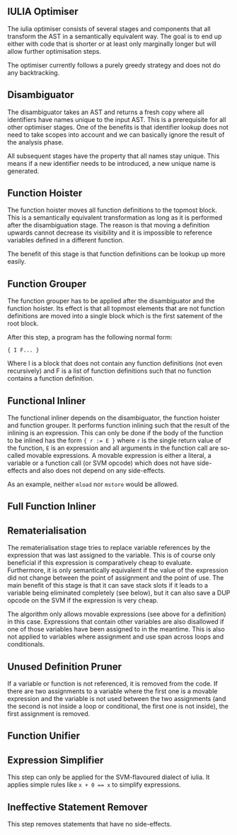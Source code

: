 ## IULIA Optimiser

The iulia optimiser consists of several stages and components that all transform
the AST in a semantically equivalent way. The goal is to end up either with code
that is shorter or at least only marginally longer but will allow further
optimisation steps.

The optimiser currently follows a purely greedy strategy and does not do any
backtracking.

## Disambiguator

The disambiguator takes an AST and returns a fresh copy where all identifiers have
names unique to the input AST. This is a prerequisite for all other optimiser stages.
One of the benefits is that identifier lookup does not need to take scopes into account
and we can basically ignore the result of the analysis phase.

All subsequent stages have the property that all names stay unique. This means if
a new identifier needs to be introduced, a new unique name is generated.

## Function Hoister

The function hoister moves all function definitions to the topmost block. This is
a semantically equivalent transformation as long as it is performed after the
disambiguation stage. The reason is that moving a definition upwards cannot decrease
its visibility and it is impossible to reference variables defined in a different function.

The benefit of this stage is that function definitions can be lookup up more easily.

## Function Grouper

The function grouper has to be applied after the disambiguator and the function hoister.
Its effect is that all topmost elements that are not function definitions are moved
into a single block which is the first satement of the root block.

After this step, a program has the following normal form:

	{ I F... }

Where I is a block that does not contain any function definitions (not even recursively)
and F is a list of function definitions such that no function contains a function definition.

## Functional Inliner

The functional inliner depends on the disambiguator, the function hoister and function grouper.
It performs function inlining such that the result of the inlining is an expression. This can
only be done if the body of the function to be inlined has the form ``{ r := E }`` where ``r``
is the single return value of the function, ``E`` is an expression and all arguments in the
function call are so-called movable expressions. A movable expression is either a literal, a
variable or a function call (or SVM opcode) which does not have side-effects and also does not
depend on any side-effects.

As an example, neither ``mload`` nor ``mstore`` would be allowed.

## Full Function Inliner

## Rematerialisation

The rematerialisation stage tries to replace variable references by the expression that
was last assigned to the variable. This is of course only beneficial if this expression
is comparatively cheap to evaluate. Furthermore, it is only semantically equivalent if
the value of the expression did not change between the point of assignment and the
point of use. The main benefit of this stage is that it can save stack slots if it
leads to a variable being eliminated completely (see below), but it can also
save a DUP opcode on the SVM if the expression is very cheap.

The algorithm only allows movable expressions (see above for a definition) in this case.
Expressions that contain other variables are also disallowed if one of those variables
have been assigned to in the meantime. This is also not applied to variables where
assignment and use span across loops and conditionals.

## Unused Definition Pruner

If a variable or function is not referenced, it is removed from the code.
If there are two assignments to a variable where the first one is a movable expression
and the variable is not used between the two assignments (and the second is not inside
a loop or conditional, the first one is not inside), the first assignment is removed.


## Function Unifier

## Expression Simplifier

This step can only be applied for the SVM-flavoured dialect of iulia. It applies
simple rules like ``x + 0 == x`` to simplify expressions.

## Ineffective Statement Remover

This step removes statements that have no side-effects.
